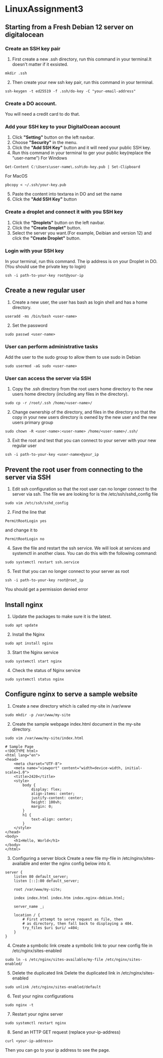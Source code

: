 # LinuxAssignment3
## Starting from a Fresh Debian 12 server on digitalocean
### Create an SSH key pair
1. First create a new .ssh directory, run this command in your terminal.It doesn't matter if it exsisted.
```
mkdir .ssh
```
2. Then create your new ssh key pair, run this command in your terminal.
```
ssh-keygen -t ed25519 -f .ssh/do-key -C "your-email-address"
```
### Create a DO account. 
You will need a credit card to do that.
### Add your SSH key to your DigitalOcean account
1. Click **"Setting"** button on the left navbar.
2. Choose **"Security"** in the menu.
3. Click the **"Add SSH Key"** button and it will need your public SSH key.
4. Run this command in your terminal to ger your public key(replace the "user-name")
For Windows
```
Get-Content C:\Users\user-name\.ssh\do-key.pub | Set-Clipboard
```
For MacOS
```
pbcopy < ~/.ssh/your-key.pub
```
5. Paste the content into textarea in DO and set the name
6. Click the **"Add SSH Key"** button
### Create a droplet and connect it with you SSH key
1. Click the **"Droplets"** button on the left navbar.
2. Click the **"Create Droplet"** button.
3. Select the server you want.(For example, Deibian and version 12) and click the **"Create Droplet"** button.
### Login with your SSH key
In your terminal, run this command. The ip address is on your Droplet in DO. (You should use the private key to login)
```
ssh -i path-to-your-key root@your-ip
```
## Create a new regular user
1. Create a new user, the user has bash as login shell and has a home directory.
```
useradd -ms /bin/bash <user-name>
```
2. Set the password
```
sudo passwd <user-name>
```
### User can perform administrative tasks
Add the user to the sudo group to allow them to use sudo in Debian
```
sudo usermod -aG sudo <user-name>
```

### User can access the server via SSH
1. Copy the .ssh directory from the root users home directory to the new users home directory (including any files in the directory).
```
sudo cp -r /root/.ssh /home/<user-name>/
```
2. Change ownership of the directory, and files in the directory so that the copy in your new users directory is owned by the new user and the new users primary group
```
sudo chown -R <user-name>:<user-name> /home/<user-name>/.ssh/
```
3. Exit the root and test that you can connect to your server with your new regular user
```
ssh -i path-to-your-key <user-name>@your_ip
```
## Prevent the root user from connecting to the server via SSH
1. Edit ssh configuration so that the root user can no longer connect to the server via ssh. The file we are looking for is the /etc/ssh/sshd_config file
```
sudo vim /etc/ssh/sshd_config
```
2. Find the line that
```
PermitRootLogin yes
```
and change it to
```
PermitRootLogin no
```
4. Save the file and restart the ssh service. We will look at services and systemctl in another class. You can do this with the following command:
```
sudo systemctl restart ssh.service
```
5. Test that you can no longer connect to your server as root
```
ssh -i path-to-your-key root@root_ip
```
You should get a permission denied error
## Install nginx
1. Update the packages to make sure it is the latest.
```
sudo apt update
```
2. Install the Nginx
```
sudo apt install nginx
```
3. Start the Nginx service
```
sudo systemctl start nginx
```
4. Check the status of Nginx service
```
sudo systemctl status nginx
```
## Configure nginx to serve a sample website
1. Create a new directory which is called my-site in /var/www
```
sudo mkdir -p /var/www/my-site
```
2. Create the sample webpage index.html document in the my-site directory.
```
sudo vim /var/www/my-site/index.html
```
```
# Sample Page
<!DOCTYPE html>
<html lang="en">
<head>
    <meta charset="UTF-8">
    <meta name="viewport" content="width=device-width, initial-scale=1.0">
    <title>2420</title>
    <style>
        body {
            display: flex;
            align-items: center;
            justify-content: center;
            height: 100vh;
            margin: 0;
        }
        h1 {
            text-align: center;
        }
    </style>
</head>
<body>
    <h1>Hello, World</h1>
</body>
</html>
```
3. Configuring a server block
Create a new file my-file in /etc/nginx/sites-available and enter the nginx config below into it.
```
server {
	listen 80 default_server;
	listen [::]:80 default_server;
	
	root /var/www/my-site;
	
	index index.html index.htm index.nginx-debian.html;
	
	server_name _;
	
	location / {
		# First attempt to serve request as file, then
		# as directory, then fall back to displaying a 404.
		try_files $uri $uri/ =404;
	}
}
```
4. Create a symbolic link
create a symbolic link to your new config file in /etc/nginx/sites-enabled
```
sudo ln -s /etc/nginx/sites-available/my-file /etc/nginx/sites-enabled/
```
5. Delete the duplicated link
Delete the duplicated link in /etc/nginx/sites-enabled
```
sudo unlink /etc/nginx/sites-enabled/default
```
6. Test your nginx configurations
```
sudo nginx -t
```
7. Restart your nginx server
```
sudo systemctl restart nginx
```
8. Send an HTTP GET request (replace your-ip-address)
```
curl <your-ip-address>
```
Then you can go to your ip address to see the page.
